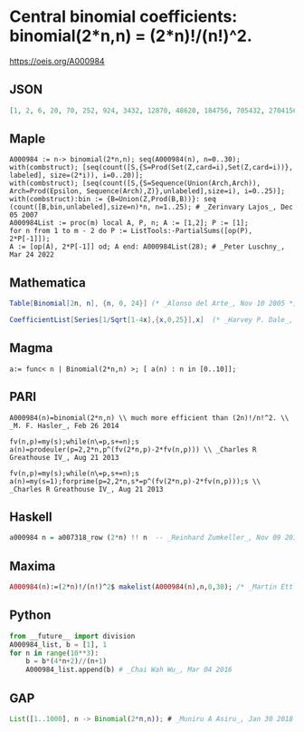 # Central binomial coefficients: binomial\(2\*n,n\) \= \(2\*n\)\!/\(n\!\)^2\.
https://oeis.org/A000984
## JSON
```JSON
[1, 2, 6, 20, 70, 252, 924, 3432, 12870, 48620, 184756, 705432, 2704156, 10400600, 40116600, 155117520, 601080390, 2333606220, 9075135300, 35345263800, 137846528820, 538257874440, 2104098963720, 8233430727600, 32247603683100, 126410606437752, 495918532948104, 1946939425648112]
```
## Maple
```Maple
A000984 := n-> binomial(2*n,n); seq(A000984(n), n=0..30);
with(combstruct); [seq(count([S,{S=Prod(Set(Z,card=i),Set(Z,card=i))}, labeled], size=(2*i)), i=0..20)];
with(combstruct); [seq(count([S,{S=Sequence(Union(Arch,Arch)), Arch=Prod(Epsilon, Sequence(Arch),Z)},unlabeled],size=i), i=0..25)];
with(combstruct):bin := {B=Union(Z,Prod(B,B))}: seq (count([B,bin,unlabeled],size=n)*n, n=1..25); # _Zerinvary Lajos_, Dec 05 2007
A000984List := proc(m) local A, P, n; A := [1,2]; P := [1];
for n from 1 to m - 2 do P := ListTools:-PartialSums([op(P), 2*P[-1]]);
A := [op(A), 2*P[-1]] od; A end: A000984List(28); # _Peter Luschny_, Mar 24 2022
```
## Mathematica
```Mathematica
Table[Binomial[2n, n], {n, 0, 24}] (* _Alonso del Arte_, Nov 10 2005 *)
```
```Mathematica
CoefficientList[Series[1/Sqrt[1-4x],{x,0,25}],x]  (* _Harvey P. Dale_, Mar 14 2011 *)
```
## Magma
```Magma
a:= func< n | Binomial(2*n,n) >; [ a(n) : n in [0..10]];
```
## PARI
```PARI
A000984(n)=binomial(2*n,n) \\ much more efficient than (2n)!/n!^2. \\ _M. F. Hasler_, Feb 26 2014
```
```PARI
fv(n,p)=my(s);while(n\=p,s+=n);s
a(n)=prodeuler(p=2,2*n,p^(fv(2*n,p)-2*fv(n,p))) \\ _Charles R Greathouse IV_, Aug 21 2013
```
```PARI
fv(n,p)=my(s);while(n\=p,s+=n);s
a(n)=my(s=1);forprime(p=2,2*n,s*=p^(fv(2*n,p)-2*fv(n,p)));s \\ _Charles R Greathouse IV_, Aug 21 2013
```
## Haskell
```Haskell
a000984 n = a007318_row (2*n) !! n  -- _Reinhard Zumkeller_, Nov 09 2011
```
## Maxima
```Maxima
A000984(n):=(2*n)!/(n!)^2$ makelist(A000984(n),n,0,30); /* _Martin Ettl_, Oct 22 2012 */
```
## Python
```Python
from __future__ import division
A000984_list, b = [1], 1
for n in range(10**3):
    b = b*(4*n+2)//(n+1)
    A000984_list.append(b) # _Chai Wah Wu_, Mar 04 2016
```
## GAP
```GAP
List([1..1000], n -> Binomial(2*n,n)); # _Muniru A Asiru_, Jan 30 2018
```
